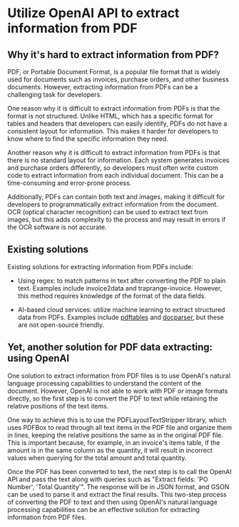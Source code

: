 # Utilize OpenAI API to extract information from PDF

## Why it's hard to extract information from PDF?
PDF, or Portable Document Format, is a popular file format that is widely used for documents such as invoices, purchase orders, and other business documents. However, extracting information from PDFs can be a challenging task for developers.

One reason why it is difficult to extract information from PDFs is that the format is not structured. Unlike HTML, which has a specific format for tables and headers that developers can easily identify, PDFs do not have a consistent layout for information. This makes it harder for developers to know where to find the specific information they need.

Another reason why it is difficult to extract information from PDFs is that there is no standard layout for information. Each system generates invoices and purchase orders differently, so developers must often write custom code to extract information from each individual document. This can be a time-consuming and error-prone process.

Additionally, PDFs can contain both text and images, making it difficult for developers to programmatically extract information from the document. OCR (optical character recognition) can be used to extract text from images, but this adds complexity to the process and may result in errors if the OCR software is not accurate.

## Existing solutions
Existing solutions for extracting information from PDFs include:

- Using regex: to match patterns in text after converting the PDF to plain text. Examples include invoice2data and traprange-invoice. However, this method requires knowledge of the format of the data fields.

- AI-based cloud services: utilize machine learning to extract structured data from PDFs. Examples include [pdftables](https://pdftables.com/) and [docparser](https://docparser.com/), but these are not open-source friendly.

## Yet, another solution for PDF data extracting: using OpenAI

One solution to extract information from PDF files is to use OpenAI's natural language processing capabilities to understand the content of the document. However, OpenAI is not able to work with PDF or image formats directly, so the first step is to convert the PDF to text while retaining the relative positions of the text items.

One way to achieve this is to use the PDFLayoutTextStripper library, which uses PDFBox to read through all text items in the PDF file and organize them in lines, keeping the relative positions the same as in the original PDF file. This is important because, for example, in an invoice's items table, if the amount is in the same column as the quantity, it will result in incorrect values when querying for the total amount and total quantity.

Once the PDF has been converted to text, the next step is to call the OpenAI API and pass the text along with queries such as "Extract fields: 'PO Number', 'Total Quantity'". The response will be in JSON format, and GSON can be used to parse it and extract the final results. This two-step process of converting the PDF to text and then using OpenAI's natural language processing capabilities can be an effective solution for extracting information from PDF files.
